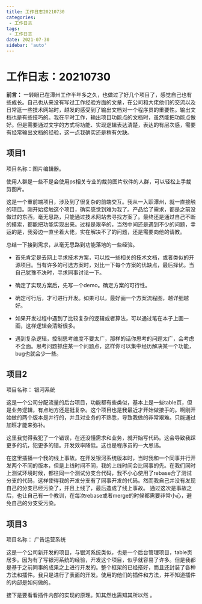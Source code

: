 ```yaml
---
title: 工作日志20210730
categories: 
 - 工作日志
tags:
 - 工作日志
date: 2021-07-30
sidebar: 'auto'
---
```


# 工作日志：20210730

**前言：** 一转眼已在潭州工作半年多之久，也做过了好几个项目了，感觉自己也有些成长。自己也从来没有写过工作经验方面的文章，在公司和大佬他们的交流以及日常逛一些技术网站时，越发的感受到了输出文档对一个程序员的重要性。输出文档也是有些技巧的。我在平时工作，输出项目功能点的文档时，虽然能把功能点做好。但是需要通过文字的方式将功能、实现逻辑表达清楚，表达的有层次感，需要有经常输出文档的经验，这一点我确实还是稍有欠缺。

## 项目1

项目名称：图片编辑器。

使用人群是一些不是会使用ps相关专业的裁剪图片软件的人群，可以轻松上手裁剪图片。

这是一个重前端项目，涉及到了很复杂的前端交互。我从一入职潭州，就一直接触的项目。刚开始接触这个项目，确实感觉到难为我了。产品给了需求，都是之前没做过的东西，毫无思路，只能通过技术网站去寻找方案了。最终还是通过自己不断的摸索，都能把功能实现出来。过程是艰辛的，当然中间还是遇到不少的问题，幸运的是，我旁边一直坐着大佬，实在解决不了的问题，还是需要向他的请教。

总结一下接到需求，从毫无思路到功能落地的一些经验。

- 首先肯定是去网上寻求技术方案，可以找一些相关的技术文档，或者类似的开源项目。当有许多的可选方案时，对比一下每个方案的优缺点，最后择优。当自己犹豫不决时，寻求同事讨论一下。

- 确定了实现方案后，先写一个demo。确定方案的可行性。
- 确定可行后，才可进行开发。如果可以，最好画一个方案流程图，越详细越好。
- 如果开发过程中遇到了比较复杂的逻辑或者算法，可以通过笔在本子上画一画，这样逻辑会清晰很多。
- 遇到复杂逻辑，控制思考维度不要太广，那样的话你思考的问题太广，会考虑不全面。思考问题抓住某一个问题点，这样你可以集中经历解决某一个功能，bug也就会少一些。



## 项目2

项目名称： 银河系统

这是一个公司分配流量的后台项目，功能都有些类似，基本上是一些table页，但是业务逻辑，有点地方还是挺复杂。这个项目也是我最近才开始做接手的。啊刚开始做的两个版本是并行的，并且对业务的不熟悉，导致我做的非常艰难。只能通过加班才能来弥补。                  

这里我觉得我犯了一个错误，在还没懂需求和业务，就开始写代码。这会导致我踩更多的坑，犯更多的错。开发效率降低。这也是程序员的一大忌讳。

在这里插播一个我的线上事故。在开发银河系统版本时，当时我和一个同事并行开发两个不同的版本，但是上线时间不同，我的上线时间会比同事的先。在我们同时上测试环境时候，都往同一个测试分支合代码，我不小心使用了rebase合了测试分支的代码，这样使得我的开发分支有了同事开发的代码。然而我自己并没有发现自己的分支已经污染了，并且上线了，最后造成了线上事故。  通过这次是事故之后，也让自己有一个教训，在每次rebase或者merge的时候都需要非常小心，避免自己的分支受污染。



## 项目3

项目名称： 广告运营系统

这是一个公司新开发的项目，与银河系统类似，也是一个后台管理项目，table页居多。因为有了写银河系统的经验，开发这个项目，似乎就容易了许多。但是我都是基于之前同事的成果之上进行开发的。整个框架的已经搭好，而且还封装了各种方法和插件。我只是进行了表面的开发。使用的他们的插件和方法，并不知道插件的内部是如何做的。

接下是要看看插件内部的实现的原理。知其然也需知其所以然 。
